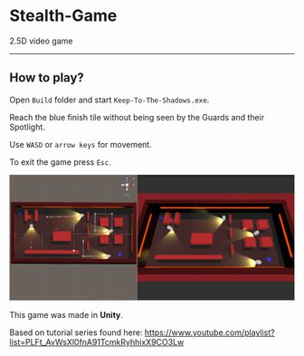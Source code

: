 # Stealth-Game
2.5D video game
 
---
## How to play?

Open `Build` folder and start `Keep-To-The-Shadows.exe`.

Reach the blue finish tile without being seen by the Guards and their Spotlight.

Use `WASD` or `arrow keys` for movement.

To exit the game press `Esc`. 

![](images/Keep-To-The-Shadows.png)

This game was made in **Unity**.

Based on tutorial series found here: https://www.youtube.com/playlist?list=PLFt_AvWsXl0fnA91TcmkRyhhixX9CO3Lw

